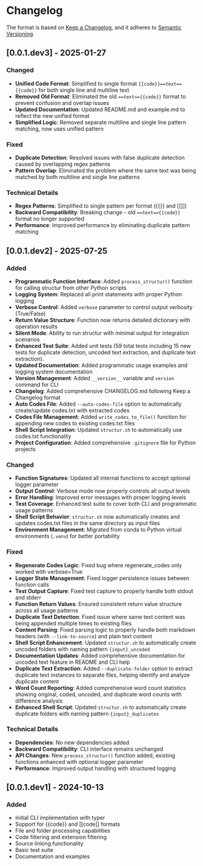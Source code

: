 # Changelog

The format is based on [Keep a Changelog](https://keepachangelog.com/en/1.0.0/), and it adheres to [Semantic Versioning](https://semver.org/spec/v2.0.0.html).

## [0.0.1.dev3] - 2025-01-27

### Changed
- **Unified Code Format**: Simplified to single format `{{code}}==text=={{code}}` for both single line and multiline text
- **Removed Old Format**: Eliminated the old `==text=={{code}}` format to prevent confusion and overlap issues
- **Updated Documentation**: Updated README.md and example.md to reflect the new unified format
- **Simplified Logic**: Removed separate multiline and single line pattern matching, now uses unified pattern

### Fixed
- **Duplicate Detection**: Resolved issues with false duplicate detection caused by overlapping regex patterns
- **Pattern Overlap**: Eliminated the problem where the same text was being matched by both multiline and single line patterns

### Technical Details
- **Regex Patterns**: Simplified to single pattern per format ({{}} and [[]])
- **Backward Compatibility**: Breaking change - old `==text=={{code}}` format no longer supported
- **Performance**: Improved performance by eliminating duplicate pattern matching

## [0.0.1.dev2] - 2025-07-25

### Added
- **Programmatic Function Interface**: Added `process_structur()` function for calling structur from other Python scripts
- **Logging System**: Replaced all print statements with proper Python logging
- **Verbose Control**: Added `verbose` parameter to control output verbosity (True/False)
- **Return Value Structure**: Function now returns detailed dictionary with operation results
- **Silent Mode**: Ability to run structur with minimal output for integration scenarios
- **Enhanced Test Suite**: Added unit tests (59 total tests including 15 new tests for duplicate detection, uncoded text extraction, and duplicate text extraction).
- **Updated Documentation**: Added programmatic usage examples and logging system documentation
- **Version Management**: Added `__version__` variable and `version` command for CLI
- **Changelog**: Added comprehensive CHANGELOG.md following Keep a Changelog format
- **Auto Codes File**: Added `--auto-codes-file` option to automatically create/update codes.txt with extracted codes
- **Codes File Management**: Added `write_codes_to_file()` function for appending new codes to existing codes.txt files
- **Shell Script Integration**: Updated `structur.sh` to automatically use codes.txt functionality
- **Project Configuration**: Added comprehensive `.gitignore` file for Python projects

### Changed
- **Function Signatures**: Updated all internal functions to accept optional logger parameter
- **Output Control**: Verbose mode now properly controls all output levels
- **Error Handling**: Improved error messages with proper logging levels
- **Test Coverage**: Enhanced test suite to cover both CLI and programmatic usage patterns
- **Shell Script Behavior**: `structur.sh` now automatically creates and updates codes.txt files in the same directory as input files
- **Environment Management**: Migrated from conda to Python virtual environments (`.venv`) for better portability

### Fixed
- **Regenerate Codes Logic**: Fixed bug where regenerate_codes only worked with verbose=True
- **Logger State Management**: Fixed logger persistence issues between function calls
- **Test Output Capture**: Fixed test capture to properly handle both stdout and stderr
- **Function Return Values**: Ensured consistent return value structure across all usage patterns
- **Duplicate Text Detection**: Fixed issue where same text content was being appended multiple times to existing files
- **Content Parsing**: Fixed parsing logic to properly handle both markdown headers (with `--link-to-source`) and plain text content
- **Shell Script Enhancement**: Updated `structur.sh` to automatically create uncoded folders with naming pattern `{input}_uncoded`
- **Documentation Updates**: Added comprehensive documentation for uncoded text feature in README and CLI help
- **Duplicate Text Extraction**: Added `--duplicate-folder` option to extract duplicate text instances to separate files, helping identify and analyze duplicate content
- **Word Count Reporting**: Added comprehensive word count statistics showing original, coded, uncoded, and duplicate word counts with difference analysis
- **Enhanced Shell Script**: Updated `structur.sh` to automatically create duplicate folders with naming pattern `{input}_duplicates`

### Technical Details
- **Dependencies**: No new dependencies added
- **Backward Compatibility**: CLI interface remains unchanged
- **API Changes**: New `process_structur()` function added, existing functions enhanced with optional logger parameter
- **Performance**: Improved output handling with structured logging

## [0.0.1.dev1] - 2024-10-13

### Added
- Initial CLI implementation with typer
- Support for {{code}} and [[code]] formats
- File and folder processing capabilities
- Code filtering and extension filtering
- Source linking functionality
- Basic test suite
- Documentation and examples